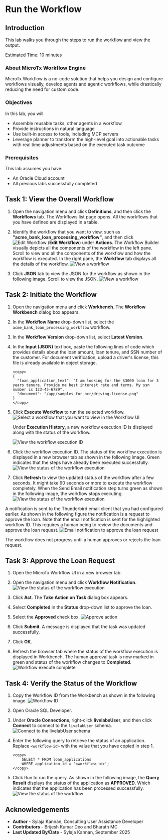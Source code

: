 # Run the Workflow

## Introduction

This lab walks you through the steps to run the workflow and view the output.

Estimated Time: 10 minutes

### About MicroTx Workflow Engine

MicroTx Workflow is a no-code solution that helps you design and configure workflows visually, develop agents and agentic workflows, while drastically reducing the need for custom code.

### Objectives

In this lab, you will:
* Assemble reusable tasks, other agents in a workflow
* Provide instructions in natural language
* Use built-in access to tools, including MCP servers
* Leverage planner to transform the high-level goal into actionable tasks with real time adjustments based on the executed task outcome

### Prerequisites

This lab assumes you have:
* An Oracle Cloud account
* All previous labs successfully completed

## Task 1: View the Overall Workflow

1. Open the navigation menu and click **Definitions**, and then click the **Workflows** tab.
   The Workflows list page opens. All the workflows that you have defined are displayed in a table.

2. Identify the workflow that you want to view, such as **"acme\_bank\_loan\_processing\_workflow"**, and then click ![Edit Workflow](images/edit.png) (**Edit Workflow**) under **Actions**.
   The Workflow Builder visually depicts all the components of the workflow in the left pane. Scroll to view and all the components of the workflow and how the workflow is executed. In the right pane, the **Workflow** tab displays all the details of the workflow.
  ![View a workflow](images/view-workflow.png)

3. Click **JSON** tab to view the JSON for the workflow as shown in the following image. Scroll to view the JSON.
   ![View a workflow](images/view-workflow-json.png)

## Task 2: Initiate the Workflow

1. Open the navigation menu and click **Workbench**.
    The **Workflow Workbench** dialog box appears.

2. In the **Workflow Name** drop-down list, select the `acme_bank_loan_processing_workflow` workflow.

3. In the **Workflow Version** drop-down list, select **Latest Version**.

4. In the **Input (JSON)** text box, paste the following lines of code which provides details about the loan amount, loan tenure, and SSN number of the customer. For document verification, upload a driver's license, this file is already available in object storage.

    ```
    <copy>
    {
      "loan_application_text": "I am looking for the $3000 loan for 3 years tenure. Provide me best interest rate and terms. My ssn number is 123-45-6789",
      "document": "/app/samples_for_ocr/driving-license.png"
    }
    </copy>
    ```

4. Click **Execute Workflow** to run the selected workflow.
   ![Select a workflow that you want to view in the Workflow UI](images/workbench-workflow.png)

    Under **Execution History**, a new workflow execution ID is displayed along with the status of the workflow.

    ![View the workflow execution ID](images/execution-history.png)

5. Click the workflow execution ID. The status of the workflow execution is displayed in a new browser tab as shown in the following image. Green indicates that the steps have already been executed successfully.
    ![View the status of the workflow execution](images/workflow-execution-status.png)

6. Click **Refresh** to view the updated status of the workflow after a few seconds. It might take 90 seconds or more to execute the workflow completely.
    When the Send Email notification step turns green as shown in the following image, the workflow stops executing.
    ![View the status of the workflow execution](images/human-task-approval.png)

A notification is sent to the Thunderbird email client that you had configured earlier. As shown in the following figure the notification is a request to approve the loan. Note that the email notification is sent for the highlighted workflow ID. This requires a human being to review the documents and approve the loan request.
![Email notification to approve the loan request](images/email-notification.png)

The workflow does not progress until a human approves or rejects the loan request.

## Task 3: Approve the Loan Request

1. Open the MicroTx Workflow UI in a new browser tab.

2. Open the navigation menu and click **Workflow Notification**.
   ![View the status of the workflow execution](images/workflow-notification.png)

2. Click **Act**.
   The **Take Action on Task** dialog box appears.

3. Select **Completed** in the **Status** drop-down list to approve the loan.

4. Select the **Approved** check box.
   ![Approve action](images/take-action.png)

5. Click **Submit**.
    A message is displayed that the task was updated successfully.

6. Click **OK**.

7. Refresh the browser tab where the status of the workflow execution is displayed in Workbench.
    The human approval task is now marked in green and status of the workflow changes to **Completed**.
    ![Workflow execute complete](images/workflow-run-complete.png)

## Task 4: Verify the Status of the Workflow

1. Copy the Workflow ID from the Workbench as shown in the following image.
    ![Workflow ID](images/workflow-id.png)

1. Open Oracle SQL Developer.

2. Under **Oracle Connections**, right-click **livelabsUser**, and then click **Connect** to connect to the `livelabUser` schema.
    ![Connect to the livelabUser schema](images/sql-connect.png)

3. Enter the following query to retrieve the status of an application. Replace `<workflow-id>` with the value that you have copied in step 1.

    ```
    <copy>
        SELECT * FROM loan_applications
        WHERE application_id = '<workflow-id>';
    </copy>
    ```

4. Click Run to run the query.
    As shown in the following image, the **Query Result** displays the status of the application as **APPROVED**. Which indicates that the application has been processed successfully.
    ![View the status of the workflow](images/sql-workflow-status.png)

## Acknowledgements
* **Author** - Sylaja Kannan, Consulting User Assistance Developer
* **Contributors** -  Brijesh Kumar Deo and Bharath MC
* **Last Updated By/Date** - Sylaja Kannan, September 2025